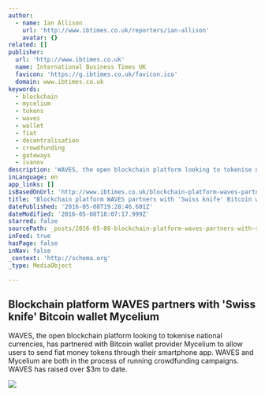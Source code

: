 ```yaml
---
author:
  - name: Ian Allison
    url: 'http://www.ibtimes.co.uk/reporters/ian-allison'
    avatar: {}
related: []
publisher:
  url: 'http://www.ibtimes.co.uk'
  name: International Business Times UK
  favicon: 'https://g.ibtimes.co.uk/favicon.ico'
  domain: www.ibtimes.co.uk
keywords:
  - blockchain
  - mycelium
  - tokens
  - waves
  - wallet
  - fiat
  - decentralisation
  - crowdfunding
  - gateways
  - ivanov
description: 'WAVES, the open blockchain platform looking to tokenise national currencies, has partnered with Bitcoin wallet provider Mycelium to allow users to send fiat money tokens through their smartphone app. WAVES and Mycelium are both in the process of running crowdfunding campaigns. WAVES has raised over $3m to date.'
inLanguage: en
app_links: []
isBasedOnUrl: 'http://www.ibtimes.co.uk/blockchain-platform-waves-partners-swiss-knife-bitcoin-wallet-mycelium-1558914'
title: "Blockchain platform WAVES partners with 'Swiss knife' Bitcoin wallet Mycelium"
datePublished: '2016-05-08T19:28:46.601Z'
dateModified: '2016-05-08T18:07:17.999Z'
starred: false
sourcePath: _posts/2016-05-08-blockchain-platform-waves-partners-with-swiss-knife-bitcoi.md
inFeed: true
hasPage: false
inNav: false
_context: 'http://schema.org'
_type: MediaObject

---
```

<article style=""><h1>Blockchain platform WAVES partners with 'Swiss knife' Bitcoin wallet Mycelium</h1><p>WAVES, the open blockchain platform looking to tokenise national currencies, has partnered with Bitcoin wallet provider Mycelium to allow users to send fiat money tokens through their smartphone app. WAVES and Mycelium are both in the process of running crowdfunding campaigns. WAVES has raised over $3m to date.</p><img src="https://d.ibtimes.co.uk/en/full/1450588/bitcoin-investment-cryptocurrency-economy-internet.jpg" /></article>